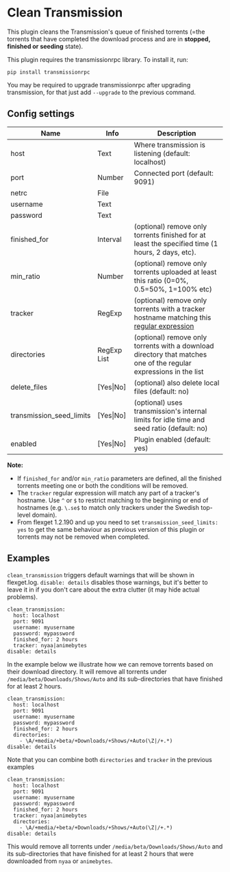 # Clean Transmission
This plugin cleans the Transmission's queue of finished torrents (=the torrents that have completed the download process and are in **stopped, finished or seeding** state).

This plugin requires the transmissionrpc library. To install it, run:

```
pip install transmissionrpc
```

You may be required to upgrade transmissionrpc after upgrading transmission, for that just add `--upgrade` to the previous command.

## Config settings

| **Name** | **Info** | **Description** |
| --- | --- | --- |
| host | Text | Where transmission is listening (default: localhost) |
| port | Number | Connected port (default: 9091) |
| netrc | File |  |
| username | Text |  |
| password | Text |  |
| finished_for | Interval | (optional) remove only torrents finished for at least the specified time (1 hours, 2 days, etc). |
| min_ratio | Number | (optional) remove only torrents uploaded at least this ratio (0=0%, 0.5=50%, 1=100% etc) |
| tracker | RegExp | (optional) remove only torrents with a tracker hostname matching this [regular expression](https://docs.python.org/2/library/re.html#regular-expression-syntax) |
| directories | RegExp List | (optional) remove only torrents with a download directory that matches one of the regular expressions in the list |
| delete_files | [Yes\|No] | (optional) also delete local files (default: no) |
| transmission_seed_limits | [Yes\|No] | (optional) uses transmission's internal limits for idle time and seed ratio (default: no) |
| enabled | [Yes\|No] | Plugin enabled (default: yes) |

**Note:**

- If `finished_for` and/or `min_ratio` parameters are defined, all the finished torrents meeting one or both the conditions will be removed.
- The `tracker` regular expression will match any part of a tracker's hostname. Use `^` or `$` to restrict matching to the beginning or end of hostnames (e.g. `\.se$` to match only trackers under the Swedish top-level domain).
- From flexget 1.2.190 and up you need to set `transmission_seed_limits: yes` to get the same behaviour as previous version of this plugin or torrents may not be removed when completed.


## Examples
`clean_transmission` triggers default warnings that will be shown in flexget.log. `disable: details` disables those warnings, but it's better to leave it in if you don't care about the extra clutter (it may hide actual problems). 

```
clean_transmission:
  host: localhost
  port: 9091
  username: myusername
  password: mypassword
  finished_for: 2 hours
  tracker: nyaa|animebytes
disable: details
```

In the example below we illustrate how we can remove torrents based on their download directory. It will remove all torrents under `/media/beta/Downloads/Shows/Auto` and its sub-directories that have finished for at least 2 hours.

```
clean_transmission:
  host: localhost
  port: 9091
  username: myusername
  password: mypassword
  finished_for: 2 hours
  directories:
    - \A/+media/+beta/+Downloads/+Shows/+Auto(\Z|/+.*)
disable: details
```

Note that you can combine both `directories` and `tracker` in the previous examples

```
clean_transmission:
  host: localhost
  port: 9091
  username: myusername
  password: mypassword
  finished_for: 2 hours
  tracker: nyaa|animebytes
  directories:
    - \A/+media/+beta/+Downloads/+Shows/+Auto(\Z|/+.*)
disable: details
```

This would remove all torrents under `/media/beta/Downloads/Shows/Auto` and its sub-directories that have finished for at least 2 hours that were downloaded from `nyaa` or `animebytes`.